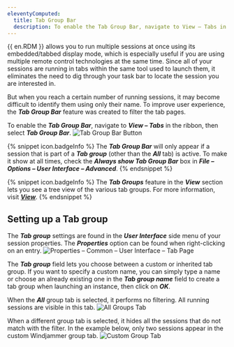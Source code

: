 ```yaml
---
eleventyComputed:
  title: Tab Group Bar
  description: To enable the Tab Group Bar, navigate to View – Tabs in the ribbon, then Tab Group Bar.
---
```

{{ en.RDM }} allows you to run multiple sessions at once using its embedded/tabbed display mode, which is especially useful if you are using multiple remote control technologies at the same time. Since all of your sessions are running in tabs within the same tool used to launch them, it eliminates the need to dig through your task bar to locate the session you are interested in.

But when you reach a certain number of running sessions, it may become difficult to identify them using only their name. To improve user experience, the ***Tab Group Bar*** feature was created to filter the tab pages.

To enable the ***Tab Group Bar***, navigate to ***View – Tabs*** in the ribbon, then select ***Tab Group Bar***.
![Tab Group Bar Button](https://cdnweb.devolutions.net/docs/en/rdm/windows/RDMWin6211.png)

{% snippet icon.badgeInfo %}
The ***Tab Group Bar*** will only appear if a session that is part of a ***Tab group*** (other than the ***All*** tab) is active. To make it show at all times, check the ***Always show Tab Group Bar*** box in ***File – Options – User Interface – Advanced***.
{% endsnippet %}

{% snippet icon.badgeInfo %}
The ***Tab Groups*** feature in the ***View*** section lets you see a tree view of the various tab groups. For more information, visit [***View***](/rdm/windows/commands/view/view/).
{% endsnippet %}

## Setting up a Tab group

The ***Tab group*** settings are found in the ***User Interface*** side menu of your session properties. The ***Properties*** option can be found when right-clicking on an entry.
![Properties – Common – User Interface – Tab Page](https://cdnweb.devolutions.net/docs/en/rdm/windows/RDMWin2041.png)

The ***Tab group*** field lets you choose between a custom or inherited tab group. If you want to specify a custom name, you can simply type a name or choose an already existing one in the ***Tab group name*** field to create a tab group when launching an instance, then click on ***OK***.

When the ***All*** group tab is selected, it performs no filtering. All running sessions are visible in this tab.
![All Groups Tab](https://cdnweb.devolutions.net/docs/en/rdm/windows/RDMWin2043.png)

When a different group tab is selected, it hides all the sessions that do not match with the filter. In the example below, only two sessions appear in the custom Windjammer group tab.
![Custom Group Tab](https://cdnweb.devolutions.net/docs/en/rdm/windows/RDMWin2044.png)
